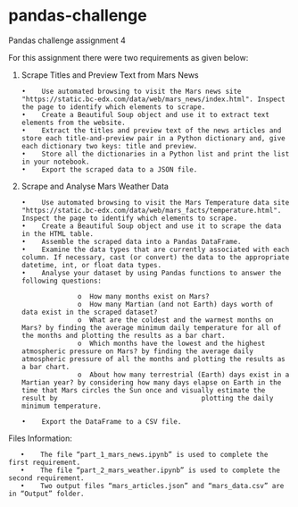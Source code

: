 # pandas-challenge
Pandas challenge assignment 4

For this assignment there were two requirements as given below:

1. Scrape Titles and Preview Text from Mars News

       •	Use automated browsing to visit the Mars news site "https://static.bc-edx.com/data/web/mars_news/index.html". Inspect the page to identify which elements to scrape.
       •	Create a Beautiful Soup object and use it to extract text elements from the website.
       •	Extract the titles and preview text of the news articles and store each title-and-preview pair in a Python dictionary and, give each dictionary two keys: title and preview.
       •	Store all the dictionaries in a Python list and print the list in your notebook.
       •	Export the scraped data to a JSON file.

3. Scrape and Analyse Mars Weather Data
       
       •	Use automated browsing to visit the Mars Temperature data site "https://static.bc-edx.com/data/web/mars_facts/temperature.html". Inspect the page to identify which elements to scrape.
       •	Create a Beautiful Soup object and use it to scrape the data in the HTML table.
       •	Assemble the scraped data into a Pandas DataFrame.
       •	Examine the data types that are currently associated with each column. If necessary, cast (or convert) the data to the appropriate datetime, int, or float data types.
       •	Analyse your dataset by using Pandas functions to answer the following questions:
   
                     o	How many months exist on Mars?
                     o	How many Martian (and not Earth) days worth of data exist in the scraped dataset?
                     o	What are the coldest and the warmest months on Mars? by finding the average minimum daily temperature for all of the months and plotting the results as a bar chart.
                     o	Which months have the lowest and the highest atmospheric pressure on Mars? by finding the average daily atmospheric pressure of all the months and plotting the results as a bar chart.
                     o	About how many terrestrial (Earth) days exist in a Martian year? by considering how many days elapse on Earth in the time that Mars circles the Sun once and visually estimate the result by                                    plotting the daily minimum temperature.

       •	Export the DataFrame to a CSV file.

Files Information:

       •	The file “part_1_mars_news.ipynb” is used to complete the first requirement.
       •	The file “part_2_mars_weather.ipynb” is used to complete the second requirement.
       •	Two output files “mars_articles.json” and “mars_data.csv” are in “Output” folder.

             
